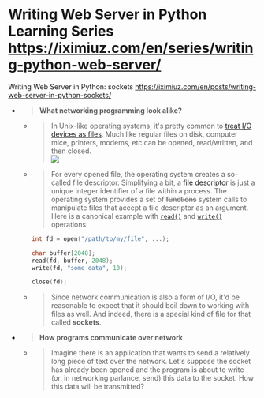 
# Writing Web Server in Python Learning Series https://iximiuz.com/en/series/writing-python-web-server/

Writing Web Server in Python: sockets https://iximiuz.com/en/posts/writing-web-server-in-python-sockets/
- > **What networking programming look alike?**
  * > In Unix-like operating systems, it's pretty common to [treat I/O devices as files](https://en.wikipedia.org/wiki/Everything_is_a_file). Much like regular files on disk, computer mice, printers, modems, etc can be opened, read/written, and then closed. <br> ![](https://iximiuz.com/writing-web-server-in-python-sockets/dev-files-opt.png)
  * > For every opened file, the operating system creates a so-called file descriptor. Simplifying a bit, a [file descriptor](https://en.wikipedia.org/wiki/File_descriptor) is just a unique integer identifier of a file within a process. The operating system provides a set of <del>functions</del> system calls to manipulate files that accept a file descriptor as an argument. Here is a canonical example with [`read()`](https://man7.org/linux/man-pages/man2/read.2.html) and [`write()`](https://man7.org/linux/man-pages/man2/read.2.html) operations:
    ```c
    int fd = open("/path/to/my/file", ...);

    char buffer[2048];
    read(fd, buffer, 2048);
    write(fd, "some data", 10);

    close(fd);
    ```
  * > Since network communication is also a form of I/O, it'd be reasonable to expect that it should boil down to working with files as well. And indeed, there is a special kind of file for that called **sockets**.
- > **How programs communicate over network**
  * > Imagine there is an application that wants to send a relatively long piece of text over the network. Let's suppose the socket has already been opened and the program is about to write (or, in networking parlance, send) this data to the socket. How this data will be transmitted?
